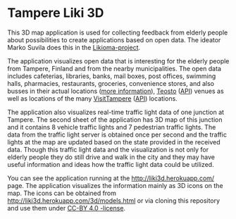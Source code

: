 # Tampere Liki 3D

This 3D map application is used for collecting feedback from elderly people about possibilities to create applications
based on open data. The ideator Marko Suvila does this in the [Likioma-project](http://likioma.fi/).

The application visualizes open data that is interesting for the elderly people from Tampere, Finland and from the nearby
municipalities. The open data includes cafeterias, libraries, banks, mail boxes, post offices, swimming halls, pharmacies,
restaurants, groceries, convenience stores, and also busses in their actual locations ([more information](http://wiki.itsfactory.fi/index.php/Main_Page)),
[Teosto](https://www.teosto.fi/en) ([API](http://api.teosto.fi/)) venues as well as locations of the many
[VisitTampere](http://visittampere.fi/) ([API](http://visittampere.fi/api-docs/#!/default/search_get)) locations.

The application also visualizes real-time traffic light data of one junction at Tampere. The second sheet of the application has
3D map of this junction and it contains 8 vehicle traffic lights and 7 pedestrian traffic lights. The data from the traffic light
server is obtained once per second and the traffic lights at the map are updated based on the state provided in the received data.
Though this traffic light data and the visualization is not only for elderly people they do still drive and walk in the city and
they may have useful information and ideas how the traffic light data could be utilized.

You can see the application running at the http://liki3d.herokuapp.com/ page. The application visualizes the
information mainly as 3D icons on the map. The icons can be obtained from http://liki3d.herokuapp.com/3d/models.html or via cloning this
repository and use them under <a href="https://creativecommons.org/licenses/by/4.0/deed.en" target="_blank">CC-BY 4.0 -license</a>.
